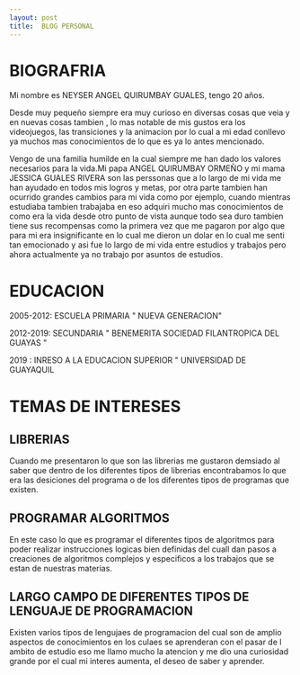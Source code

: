 ```yaml
---
layout: post
title:  BLOG PERSONAL
---
```

# BIOGRAFRIA 
Mi nombre es  NEYSER ANGEL QUIRUMBAY GUALES, tengo 20 años.

Desde muy pequeño siempre era muy curioso en diversas cosas que veia y en nuevas cosas tambien , lo mas notable de mis gustos era los videojuegos, las transiciones y la animacion 
por lo cual a mi edad conllevo ya muchos mas conocimientos de lo que es ya lo antes mencionado.

Vengo de una familia humilde  en la cual siempre me han dado los valores necesarios para la vida.Mi papa ANGEL QUIRUMBAY ORMEÑO y mi mama JESSICA GUALES RIVERA son las perssonas que a lo largo de mi vida me han ayudado en todos mis logros y metas, por otra parte tambien  han ocurrido grandes cambios para mi vida  como por ejemplo, cuando mientras estudiaba tambien trabajaba en eso adquiri mucho mas conocimientos de como era la vida desde otro punto de vista aunque todo sea duro tambien tiene sus recompensas como la primera vez que me pagaron por algo que para mi era insignificante en lo cual me dieron un dolar en lo cual me senti tan emocionado y asi fue lo largo de mi vida entre estudios y trabajos pero ahora actualmente ya no trabajo por asuntos de estudios.



# EDUCACION

2005-2012: ESCUELA PRIMARIA " NUEVA GENERACION"

2012-2019: SECUNDARIA  " BENEMERITA SOCIEDAD FILANTROPICA DEL GUAYAS "

2019 : INRESO A LA EDUCACION SUPERIOR " UNIVERSIDAD DE GUAYAQUIL


# TEMAS DE INTERESES

## LIBRERIAS

Cuando  me presentaron lo que son las librerias  me gustaron demsiado al saber que dentro de los diferentes tipos de librerias encontrabamos lo que era las desiciones del programa o de los diferentes tipos de programas que existen.


##  PROGRAMAR ALGORITMOS

En este caso lo  que es programar el diferentes tipos de algoritmos para  poder realizar instrucciones logicas  bien definidas del cuall dan pasos a creaciones de algoritmos complejos y especificos a los trabajos que se estan de nuestras materias.

##  LARGO CAMPO DE DIFERENTES TIPOS DE LENGUAJE DE PROGRAMACION

Existen  varios tipos de lengujaes de programacion del cual son de amplio aspectos de conocimientos en los culaes se aprenderan con el pasar de l ambito de estudio eso me llamo mucho la atencion  y me dio una curiosidad grande por el cual mi interes aumenta, el deseo de saber y aprender.


